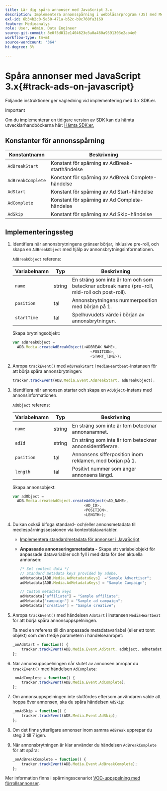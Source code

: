 ```yaml
---
title: Lär dig spåra annonser med JavaScript 3.x
description: Implementera annonsspårning i webbläsarprogram (JS) med Media SDK.
exl-id: 6b34b2c0-5e50-471a-b52c-b9c760fa3169
feature: Medieanalys
role: User, Admin, Data Engineer
source-git-commit: 8e0f5d012e1404623e3a0a460a9391303e2ab4e0
workflow-type: tm+mt
source-wordcount: '364'
ht-degree: 3%

---
```


# Spåra annonser med JavaScript 3.x{#track-ads-on-javascript}

Följande instruktioner ger vägledning vid implementering med 3.x SDK:er.

>[!IMPORTANT]
>
>Om du implementerar en tidigare version av SDK kan du hämta utvecklarhandböckerna här: [Hämta SDK:er.](/help/sdk-implement/download-sdks.md)

## Konstanter för annonsspårning

| Konstantnamn | Beskrivning   |
|---|---|
| `AdBreakStart` | Konstant för spårning av AdBreak-starthändelse |
| `AdBreakComplete` | Konstant för spårning av AdBreak Complete-händelse |
| `AdStart` | Konstant för spårning av Ad Start-händelse |
| `AdComplete` | Konstant för spårning av Ad Complete-händelse |
| `AdSkip` | Konstant för spårning av Ad Skip-händelse |

## Implementeringssteg

1. Identifiera när annonsbrytningens gränser börjar, inklusive pre-roll, och skapa en `AdBreakObject` med hjälp av annonsbrytningsinformationen.

   `AdBreakObject` referens:

   | Variabelnamn | Typ | Beskrivning |
   | --- | --- | --- |
   | `name` | string | En sträng som inte är tom och som betecknar adbreak name (pre-roll, mid-roll och post-roll). |
   | `position` | tal | Annonsbrytningens nummerposition med början på 1. |
   | `startTime` | tal | Spelhuvudets värde i början av annonsbrytningen. |

   Skapa brytningsobjekt:

   ```js
   var adBreakObject =
     ADB.Media.createAdBreakObject(<ADBREAK_NAME>,
                                      <POSITION>,
                                      <START_TIME>);
   ```

1. Anropa `trackEvent()` med `AdBreakStart` i `MediaHeartbeat`-instansen för att börja spåra annonsbrytningen:

   ```js
   tracker.trackEvent(ADB.Media.Event.AdBreakStart, adBreakObject);
   ```

1. Identifiera när annonsen startar och skapa en `AdObject`-instans med annonsinformationen.

   `AdObject` referens:

   | Variabelnamn | Typ | Beskrivning |
   | --- | --- | --- |
   | `name` | string | En sträng som inte är tom betecknar annonsnamnet. |
   | `adId` | string | En sträng som inte är tom betecknar annonsidentifierare. |
   | `position` | tal | Annonsens sifferposition inom reklamen, med början på 1. |
   | `length` | tal | Positivt nummer som anger annonsens längd. |

   Skapa annonsobjekt:

   ```js
   var adObject =
     ADB.Media.createAdObject.createAdObject(<AD_NAME>,
                                   <AD_ID>,
                                   <POSITION>,
                                   <LENGTH>);
   ```

1. Du kan också bifoga standard- och/eller annonsmetadata till mediespårningssessionen via kontextdatavariabler.

   * [Implementera standardmetadata för annonser i JavaScript](/help/sdk-implement/track-ads/impl-std-ad-metadata/impl-std-ad-md-js/impl-std-ad-metadata-js3.md)
   * **Anpassade annonseringsmetadata -** Skapa ett variabelobjekt för anpassade datavariabler och fyll i med data för den aktuella annonsen:

      ```js
      /* Set context data */
      // Standard metadata keys provided by adobe.
      adMetadata[ADB.Media.AdMetadataKeys]  ="Sample Advertiser";
      adMetadata[ADB.Media.AdMetadataKeys] = "Sample Campaign";
      
      // Custom metadata keys
      adMetadata["affiliate"] = "Sample affiliate";
      adMetadata["campaign"] = "Sample ad campaign";
      adMetadata["creative"] = "Sample creative";
      ```

1. Anropa `trackEvent()` med händelsen `AdStart` i instansen `MediaHeartbeat` för att börja spåra annonsuppspelningen.

   Ta med en referens till din anpassade metadatavariabel (eller ett tomt objekt) som den tredje parametern i händelseanropet:

   ```js
   _onAdStart = function() {
       tracker.trackEvent(ADB.Media.Event.AdStart, adObject, adMetadata);
   };
   ```

1. När annonsuppspelningen når slutet av annonsen anropar du `trackEvent()` med händelsen `AdComplete`:

   ```js
   _onAdComplete = function() {
       tracker.trackEvent(ADB.Media.Event.AdComplete);
   };
   ```

1. Om annonsuppspelningen inte slutfördes eftersom användaren valde att hoppa över annonsen, ska du spåra händelsen `AdSkip`:

   ```js
   _onAdSkip = function() {
       tracker.trackEvent(ADB.Media.Event.AdSkip);
   };
   ```

1. Om det finns ytterligare annonser inom samma `AdBreak` upprepar du steg 3 till 7 igen.
1. När annonsbrytningen är klar använder du händelsen `AdBreakComplete` för att spåra:

   ```js
   _onAdBreakComplete = function() {
       tracker.trackEvent(ADB.Media.Event.AdBreakComplete);
   };
   ```

Mer information finns i spårningsscenariot [VOD-uppspelning med förrollsannonser](/help/sdk-implement/tracking-scenarios/vod-preroll-ads.md).

